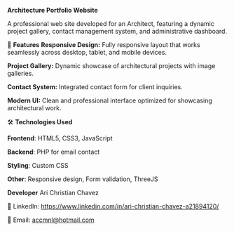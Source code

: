 **Architecture Portfolio Website**

A professional web site developed for an Architect, featuring a dynamic project gallery, contact management system, and administrative dashboard.

🌟 **Features**
**Responsive Design:** Fully responsive layout that works seamlessly across desktop, tablet, and mobile devices.

**Project Gallery:** Dynamic showcase of architectural projects with image galleries.

**Contact System:** Integrated contact form for client inquiries.

**Modern UI:** Clean and professional interface optimized for showcasing architectural work.

🛠️ **Technologies Used**

**Frontend**: HTML5, CSS3, JavaScript

**Backend**: PHP for email contact

**Styling**: Custom CSS

**Other**: Responsive design, Form validation, ThreeJS

**Developer**
Ari Christian Chavez

💼 LinkedIn: https://www.linkedin.com/in/ari-christian-chavez-a21894120/

📧 Email: accmnl@hotmail.com


